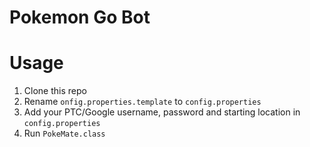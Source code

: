 # Pokemon Go Bot

# Usage

1. Clone this repo
2. Rename `onfig.properties.template` to `config.properties`
3. Add your PTC/Google username, password and starting location in `config.properties`
4. Run `PokeMate.class`
